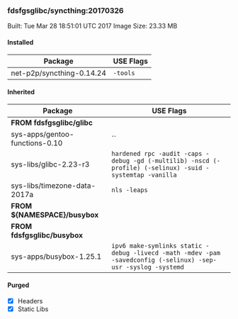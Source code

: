 ### fdsfgsglibc/syncthing:20170326

Built: Tue Mar 28 18:51:01 UTC 2017
Image Size: 23.33 MB

#### Installed
Package | USE Flags
--------|----------
net-p2p/syncthing-0.14.24 | `-tools`
#### Inherited
Package | USE Flags
--------|----------
**FROM fdsfgsglibc/glibc** |
sys-apps/gentoo-functions-0.10 | ``
sys-libs/glibc-2.23-r3 | `hardened rpc -audit -caps -debug -gd (-multilib) -nscd (-profile) (-selinux) -suid -systemtap -vanilla`
sys-libs/timezone-data-2017a | `nls -leaps`
**FROM ${NAMESPACE}/busybox** |
**FROM fdsfgsglibc/busybox** |
sys-apps/busybox-1.25.1 | `ipv6 make-symlinks static -debug -livecd -math -mdev -pam -savedconfig (-selinux) -sep-usr -syslog -systemd`
#### Purged
- [x] Headers
- [x] Static Libs
